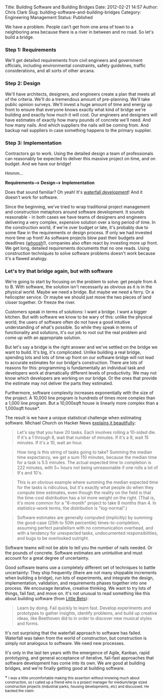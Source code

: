 Title: Building Software and Building Bridges
Date: 2012-02-21 14:57
Author: Chris Clark
Slug: building-software-and-building-bridges
Category: Engineering Management
Status: Published

We have a problem. People can't get from one area of town to a
neighboring area because there is a river in between and no road. So
let's build a bridge.

<!-- PELICAN_END_SUMMARY -->

### Step 1: Requirements

We'll get detailed requirements from civil engineers and government
officials, including environmental constraints, safety guidelines,
traffic considerations, and all sorts of other arcana.

### Step 2: Design

We'll have architects, designers, and engineers create a plan that meets
all of the criteria. We'll do a tremendous amount of pre-planning. We'll
take public opinion surveys. We'll invest a huge amount of time and
energy up front to ensure that everyone knows exactly what kind of
bridge we're building and exactly how much it will cost. Our engineers
and designers will have estimates of exactly how many pounds of concrete
we'll need. And how many nails. And which suppliers the nails will be
coming from. And backup nail suppliers in case something happens to the
primary supplier.

### Step 3: Implementation

Contractors go to work. Using the detailed design a team of
professionals can reasonably be expected to deliver this massive project
on time, and on budget. And we have our bridge!

Hmmm...

**Requirements--&gt; Design--&gt; Implementation**

Does that sound familiar? Oh yeah! It's [waterfall
development](http://en.wikipedia.org/wiki/Waterfall_model)! And it
doesn't work for software.

Since the beginning, we've tried to wrap traditional project management
and construction metaphors around software development. It sounds
reasonable - in both cases we have teams of designers and engineers
delivering a very complex, expensive solution over a long period of
time. In the construction world, if we're over budget or late, it's
probably due to some flaw in the requirements or design process. If only
we had invested more time up front! As software projects blow past their
budgets and deadlines
([whoosh](http://www.quotationspage.com/quote/723.html)!), companies
also often react by investing more up front. We get long, detailed
requirements documents that no one reads. Using construction techniques
to solve software problems doesn't work because it's a flawed analogy.

### Let's try that bridge again, but with software

We're going to start by focusing on the problem to solve: get people
from A to B. With software, the solution isn't necessarily as obvious as
it is in the physical world. Maybe we need a bridge. But maybe we need a
ferry. Or a helicopter service. Or maybe we should just move the two
pieces of land closer together. Or freeze the river.

Customers speak in terms of solutions: I want a bridge. I want a bigger
kitchen. But with software we know to be wary of this: unlike the
physical world, the users of software often do not have a good intuitive
understanding of what's possible. So while they speak in terms of
functionality and solutions, it's our job to root out the real problem
and come up with an appropriate solution.

But let's say a bridge is the right answer and we've settled on the
bridge we want to build. It's big, it's complicated. Unlike building a
real bridge, spending lots and lots of time up front on our software
bridge will not lead to accurate estimates for our bridge's
construction. There are lots of reasons for this: programming is
fundamentally an individual task and developers work at dramatically
different levels of productivity. We may not know which developers are
working on our bridge. Or the ones that provide the estimate may not
deliver the parts they estimated.

Furthermore, software complexity increases exponentially with the size
of the project. A 10,000 line program is hundreds of times more complex
than a 1,000 line program. But a 10,000sqft house is linearly more
complex than a 1,000sqft house\*.

The result is we have a unique statistical challenge when estimating
software. Michael Church on Hacker News [explains it
beautifully](http://news.ycombinator.com/item?id=3522910):

> Let's say that you have 20 tasks. Each involves rolling a 10-sided
> die. If it's a 1 through 8, wait that number of minutes. If it's a 9,
> wait 15 minutes. If it's a 10, wait an hour.

> How long is this string of tasks going to take? Summing the median
> time expectancy, we get a sum 110 minutes, because the median time for
> a task is 5.5 minutes. The actual expected time to completion is 222
> minutes, with 5+ hours not being unreasonable if one rolls a lot of
> 9's and 10's.

> This is an obvious example where summing the median expected time for
> the tasks is ridiculous, but it's exactly what people do when they
> compute time estimates, even though the reality on the field is that
> the time-cost distribution has a lot more weight on the right. (That
> is, it's more common for a "6-month" project to take 8 months than 4.
> In statistics-wonk terms, the distribution is "log-normal".)

> Software estimates are generally computed (implicitly) by summing the
> good-case (25th to 50th percentile) times-to-completion, assuming
> perfect parallelism with no communication overhead, and with a
> tendency for unexpected tasks, undocumented responsibilities, and bugs
> to be overlooked outright.

Software teams will not be able to tell you the number of nails needed.
Or the pounds of concrete. Software estimates are unintuitive and must
account for a great degree of uncertainty.

Good software teams use a completely different set of techniques to
battle uncertainty: They ship frequently (there are not many shippable
increments when building a bridge), run lots of experiments, and
integrate the design, implementation, validation, and requirements
phases together into one process. We encourage iterative, creative
thinking. We want to try lots of things, fail fast, and move on. It's
not unusual to read something like this about building software (from
[Little
Bets](http://www.amazon.com/Little-Bets-Breakthrough-Emerge-Discoveries/dp/1439170428)):

> Learn by doing. Fail quickly to learn fast. Develop experiments and
> prototypes to gather insights, identify problems, and build up
> creative ideas, like Beethoven did to in order to discover new musical
> styles and forms.

It's not surprising that the waterfall approach to software has failed.
Waterfall was taken from the world of construction, but construction is
simply not analogous to software. We need new processes.

It's only in the last ten years with the emergence of Agile, Kanban,
rapid prototyping, and general acceptance of iterative, fail-fast
approaches that software development has come into its own. We are good
at building bridges, and we're finally getting good at building
software.

\* <small>I was a little uncomfortable
making this assertion without knowing much about construction, so I
called up a friend who is a project manager for medium/large sized
construction projects (industrial parks, housing developments, etc) and
discussed. He backed the claim.</small>
